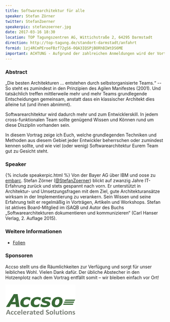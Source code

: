 ```yaml
---
title: Softwarearchitektur für alle
speaker: Stefan Zörner
twitter: StefanZoerner
speakerpic: stefanzoerner.jpg
date: 2017-03-16 18:30
location: TOP Tagungszentren AG, Wittichstraße 2, 64295 Darmstadt
direction: http://top-tagung.de/standort-darmstadt/anfahrt
formid: 1zj4RCmPEroeFBzf72gS6-0QA3IQSPjBORhBIWtDS6ME
important: ACHTUNG - Aufgrund der zahlreichen Anmeldungen wird der Vortrag von der Accso zur TOP Tagungszentren AG, Wittichstraße 2, 64295 Darmstadt verlegt!
---
```


### Abstract

„Die besten Architekturen ... entstehen durch selbstorganisierte Teams.“ -- So steht es zumindest in den Prinzipien des Agilen Manifestes (2001). Und tatsächlich treffen mittlerweile mehr und mehr Teams grundlegende Entscheidungen gemeinsam, anstatt dass ein klassischer Architekt dies alleine tut (und ihnen abnimmt).

Softwarearchitektur wird dadurch mehr und zum Entwicklerskill. In jedem cross-funktionalen Team sollte genügend Wissen und Können rund um diese Disziplin vorhanden sein.

In diesem Vortrag zeige ich Euch, welche grundlegenden Techniken und Methoden aus diesem Gebiet jeder Entwickler beherrschen oder zumindest kennen sollte, und wie viel (oder wenig) Softwarearchitektur Eurem Team gut zu Gesicht steht. 

### Speaker

{% include speakerpic.html %} Von der Bayer AG über IBM und oose zu [embarc](http://www.embarc.de). Stefan Zörner ([@StefanZoerner](https://twitter.com/StefanZoerner)) blickt auf zwanzig Jahre IT-Erfahrung zurück und stets gespannt nach vorn. Er unterstützt in Architektur- und Umsetzungsfragen mit dem Ziel, gute Architekturansätze wirksam in der Implementierung zu verankern. Sein Wissen und seine Erfahrung teilt er regelmäßig in Vorträgen, Artikeln und Workshops. Stefan ist aktives Board-Mitglied im iSAQB und Autor des Buchs „Softwarearchitekturen dokumentieren und kommunizieren“ (Carl Hanser Verlag, 2. Auflage 2015).

### Weitere Informationen

- [Folien](http://www.embarc.de/wp-content/uploads/2017/03/szoerner_swa_fuer_alle_jug_darmstadt_2017_deploy.pdf)

### Sponsoren

Accso stellt uns die Räumlichkeiten zur Verfügung und sorgt für unser leibliches Wohl. Vielen Dank dafür. Der übliche Abstecher in den Hotzenplotz nach dem Vortrag entfällt somit – wir bleiben einfach vor Ort!

[![ACCSO Logo](/images/sponsors/accso.png)](http://www.accso.de)
